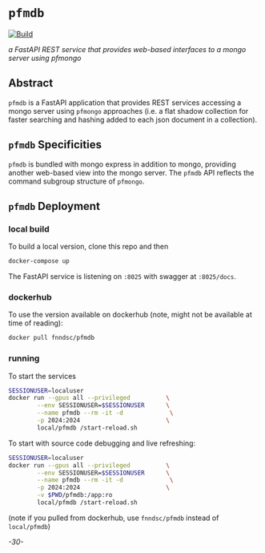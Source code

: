 # `pfmdb`

[![Build](https://github.com/FNNDSC/pfmdb/actions/workflows/build.yml/badge.svg)](https://github.com/FNNDSC/pfmdb/actions/workflows/build.yml)

*a FastAPI REST service that provides web-based interfaces to a mongo server using pfmongo*

## Abstract

`pfmdb` is a FastAPI application that provides REST services accessing a mongo server using `pfmongo` approaches (i.e. a flat shadow collection for faster searching and hashing added to each json document in a collection).


## `pfmdb` Specificities

`pfmdb` is bundled with mongo express in addition to mongo, providing another web-based view into the mongo server. The `pfmdb` API reflects the command subgroup structure of `pfmongo`.

## `pfmdb` Deployment

### local build

To build a local version, clone this repo and then

```bash
docker-compose up

```

The FastAPI service is listening on `:8025` with swagger at `:8025/docs`.

### dockerhub

To use the version available on dockerhub (note, might not be available at time of reading):

```bash
docker pull fnndsc/pfmdb
```

### running

To start the services

```bash
SESSIONUSER=localuser
docker run --gpus all --privileged          \
        --env SESSIONUSER=$SESSIONUSER      \
        --name pfmdb --rm -it -d             \
        -p 2024:2024                        \
        local/pfmdb /start-reload.sh
```

To start with source code debugging and live refreshing:

```bash
SESSIONUSER=localuser
docker run --gpus all --privileged          \
        --env SESSIONUSER=$SESSIONUSER      \
        --name pfmdb --rm -it -d             \
        -p 2024:2024                        \
        -v $PWD/pfmdb:/app:ro
        local/pfmdb /start-reload.sh
```

(note if you pulled from dockerhub, use `fnndsc/pfmdb` instead of `local/pfmdb`)


_-30-_
